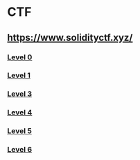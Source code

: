# <b>CTF</b>
## https://www.solidityctf.xyz/

### [Level 0](https://github.com/flamuri-dev/expert-solidity-bootcamp/blob/main/ctf/Level0.sol)
### [Level 1](https://github.com/flamuri-dev/expert-solidity-bootcamp/blob/main/ctf/Level1.sol)
### [Level 3](https://github.com/flamuri-dev/expert-solidity-bootcamp/blob/main/ctf/Level3.sol)
### [Level 4](https://github.com/flamuri-dev/expert-solidity-bootcamp/blob/main/ctf/Level4.sol)
### [Level 5](https://github.com/flamuri-dev/expert-solidity-bootcamp/blob/main/ctf/Level5.sol)
### [Level 6](https://github.com/flamuri-dev/expert-solidity-bootcamp/blob/main/ctf/Level6.sol)
